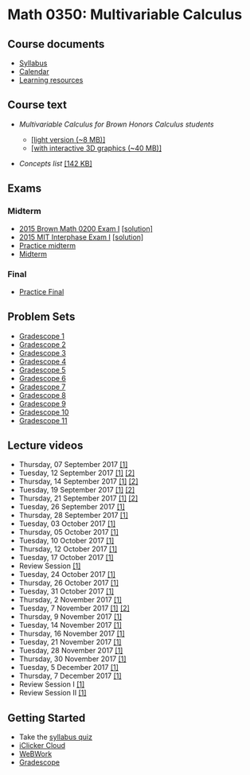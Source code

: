 
# Math 0350: Multivariable Calculus

<!--toc-->

<!--end-->

## Course documents

* [Syllabus](pdf/math0350_syllabus.pdf)
* [Calendar](pdf/math0350_calendar.pdf)
* [Learning resources](coursesuccess)

## Course text

* _Multivariable Calculus for Brown Honors Calculus students_
    * [[light version (~8 MB)]](https://github.com/sswatson/MultivariableCalculus.tex/raw/master/MultivariableCalculus.pdf)  
    * [[with interactive 3D graphics (~40 MB)]](https://github.com/sswatson/MultivariableCalculus.tex/raw/master/MultivariableCalculus_3D.pdf)

* _Concepts list_ [[142 KB]](pdf/math0350_concepts_list.pdf)

## Exams

### Midterm

*   [2015 Brown Math 0200 Exam I](pdf/math0200_exam1.pdf) [[solution]](pdf/math0200_exam1sol.pdf)
*   [2015 MIT Interphase Exam I](pdf/interphase_2015_exam1.pdf) [[solution]](pdf/interphase_2015_exam1sol.pdf) 
*   [Practice midterm](pdf/math0350_practicemidterm.pdf) 
*   [Midterm](pdf/math0350_midterm.pdf) 

### Final

*   [Practice Final](pdf/math0350_practicefinal.pdf) 


## Problem Sets

*   [Gradescope 1](pdf/math0350_pset1.pdf) 
*   [Gradescope 2](pdf/math0350_pset2.pdf) 
*   [Gradescope 3](pdf/math0350_pset3.pdf) 
*   [Gradescope 4](pdf/math0350_pset4.pdf) 
*   [Gradescope 5](pdf/math0350_pset5.pdf) 
*   [Gradescope 6](pdf/math0350_pset6.pdf) 
*   [Gradescope 7](pdf/math0350_pset7.pdf) 
*   [Gradescope 8](pdf/math0350_pset8.pdf) 
*   [Gradescope 9](pdf/math0350_pset9.pdf) 
*   [Gradescope 10](pdf/math0350_pset10.pdf) 
*   [Gradescope 11](pdf/math0350_pset11.pdf) 

## Lecture videos

*   Thursday, 07 September 2017 [[1]](https://youtu.be/RjyVbLqBntc)
*   Tuesday, 12 September 2017 [[1]](https://youtu.be/-71aJyDkJZU) [[2]](https://youtu.be/5EIWoQsNvt8)
*   Thursday, 14 September 2017 [[1]](https://youtu.be/E26fpiANFrI) [[2]](https://youtu.be/Oa0IM0SNdmQ)
*   Tuesday, 19 September 2017 [[1]](https://youtu.be/HbsFWVcvfrY) [[2]](missing)
*   Thursday, 21 September 2017 [[1]](https://youtu.be/a5uxIde-z3c) [[2]](https://youtu.be/HHoFrdDYJC0)
*   Tuesday, 26 September 2017 [[1]](https://youtu.be/NsOmW75TTf8)
*   Thursday, 28 September 2017 [[1]](https://youtu.be/mN_VHEVMFMU)
*   Tuesday, 03 October 2017 [[1]](https://youtu.be/sD_kDVbkveU)
*   Thursday, 05 October 2017 [[1]](https://youtu.be/GyV55MTx5Og)
*   Tuesday, 10 October 2017 [[1]](https://youtu.be/6mmOV_fzS8o)
*   Thursday, 12 October 2017 [[1]](https://youtu.be/kXHmsBEj8tM)
*   Tuesday, 17 October 2017 [[1]](https://youtu.be/YFGzNgJEnt8)
*   Review Session [[1]](https://youtu.be/gf48mfHDHOA)
*   Tuesday, 24 October 2017 [[1]](https://youtu.be/0UpbNTkr4WE)
*   Thursday, 26 October 2017 [[1]](https://youtu.be/YwSd9VG6w-s)
*   Tuesday, 31 October 2017 [[1]](https://youtu.be/BkrlKSjU2LY)
*   Thursday, 2 November 2017 [[1]](https://youtu.be/ofRh209U-ZE)
*   Tuesday, 7 November 2017 [[1]](missing) [[2]](https://youtu.be/p7H40DKdPfE)
*   Thursday, 9 November 2017 [[1]](https://youtu.be/hnB52kox-mo)
*   Tuesday, 14 November 2017 [[1]](https://youtu.be/3JzLekRZZJc)
*   Thursday, 16 November 2017 [[1]](https://youtu.be/_69PVa63uLU)
*   Tuesday, 21 November 2017 [[1]](https://youtu.be/KTtdSoG4QHo)
*   Tuesday, 28 November 2017 [[1]](https://youtu.be/qDMXLjHwsVc)
*   Thursday, 30 November 2017 [[1]](https://youtu.be/24ZgjWA078s)
*   Tuesday, 5 December 2017 [[1]](https://youtu.be/0BzSJlWygd0)
*   Thursday, 7 December 2017 [[1]](https://youtu.be/L5HuYa5rS-A)
*   Review Session I [[1]](https://youtu.be/Mi3i4TgJYwY)
*   Review Session II [[1]](https://youtu.be/Eoqta2nKp2A)

## Getting Started

*   Take the [syllabus quiz](https://docs.google.com/forms/d/e/1FAIpQLSc5THTBEWHNiiZOXlTFjOLy_y9sS-BOjmvqOhJlSjB2xRs8_w/viewform?usp=sf_link)
*   [iClicker Cloud](iclicker)
*   [WeBWork](webwork)
*   [Gradescope](gradescope)
